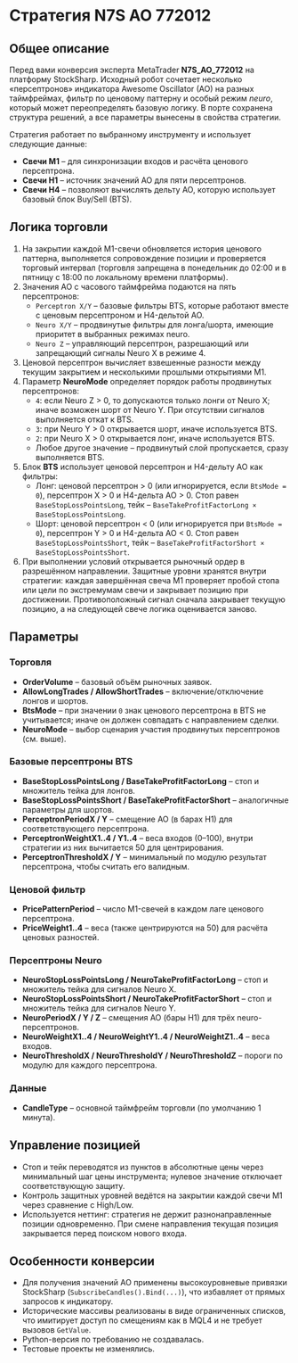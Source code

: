 # Стратегия N7S AO 772012

## Общее описание

Перед вами конверсия эксперта MetaTrader **N7S_AO_772012** на платформу StockSharp. Исходный робот сочетает несколько «персептронов» индикатора Awesome Oscillator (AO) на разных таймфреймах, фильтр по ценовому паттерну и особый режим *neuro*, который может переопределять базовую логику. В порте сохранена структура решений, а все параметры вынесены в свойства стратегии.

Стратегия работает по выбранному инструменту и использует следующие данные:

- **Свечи M1** – для синхронизации входов и расчёта ценового персептрона.
- **Свечи H1** – источник значений AO для пяти персептронов.
- **Свечи H4** – позволяют вычислять дельту AO, которую использует базовый блок Buy/Sell (BTS).

## Логика торговли

1. На закрытии каждой M1-свечи обновляется история ценового паттерна, выполняется сопровождение позиции и проверяется торговый интервал (торговля запрещена в понедельник до 02:00 и в пятницу с 18:00 по локальному времени платформы).
2. Значения AO с часового таймфрейма подаются на пять персептронов:
   - `Perceptron X/Y` – базовые фильтры BTS, которые работают вместе с ценовым персептроном и H4-дельтой AO.
   - `Neuro X/Y` – продвинутые фильтры для лонга/шорта, имеющие приоритет в выбранных режимах neuro.
   - `Neuro Z` – управляющий персептрон, разрешающий или запрещающий сигналы Neuro X в режиме 4.
3. Ценовой персептрон вычисляет взвешенные разности между текущим закрытием и несколькими прошлыми открытиями M1.
4. Параметр **NeuroMode** определяет порядок работы продвинутых персептронов:
   - `4`: если Neuro Z > 0, то допускаются только лонги от Neuro X; иначе возможен шорт от Neuro Y. При отсутствии сигналов выполняется откат к BTS.
   - `3`: при Neuro Y > 0 открывается шорт, иначе используется BTS.
   - `2`: при Neuro X > 0 открывается лонг, иначе используется BTS.
   - Любое другое значение – продвинутый слой пропускается, сразу выполняется BTS.
5. Блок **BTS** использует ценовой персептрон и H4-дельту AO как фильтры:
   - Лонг: ценовой персептрон > 0 (или игнорируется, если `BtsMode = 0`), персептрон X > 0 и H4-дельта AO > 0. Стоп равен `BaseStopLossPointsLong`, тейк – `BaseTakeProfitFactorLong × BaseStopLossPointsLong`.
   - Шорт: ценовой персептрон < 0 (или игнорируется при `BtsMode = 0`), персептрон Y > 0 и H4-дельта AO < 0. Стоп равен `BaseStopLossPointsShort`, тейк – `BaseTakeProfitFactorShort × BaseStopLossPointsShort`.
6. При выполнении условий открывается рыночный ордер в разрешённом направлении. Защитные уровни хранятся внутри стратегии: каждая завершённая свеча M1 проверяет пробой стопа или цели по экстремумам свечи и закрывает позицию при достижении. Противоположный сигнал сначала закрывает текущую позицию, а на следующей свече логика оценивается заново.

## Параметры

### Торговля
- **OrderVolume** – базовый объём рыночных заявок.
- **AllowLongTrades / AllowShortTrades** – включение/отключение лонгов и шортов.
- **BtsMode** – при значении `0` знак ценового персептрона в BTS не учитывается; иначе он должен совпадать с направлением сделки.
- **NeuroMode** – выбор сценария участия продвинутых персептронов (см. выше).

### Базовые персептроны BTS
- **BaseStopLossPointsLong / BaseTakeProfitFactorLong** – стоп и множитель тейка для лонгов.
- **BaseStopLossPointsShort / BaseTakeProfitFactorShort** – аналогичные параметры для шортов.
- **PerceptronPeriodX / Y** – смещение AO (в барах H1) для соответствующего персептрона.
- **PerceptronWeightX1..4 / Y1..4** – веса входов (0–100), внутри стратегии из них вычитается 50 для центрирования.
- **PerceptronThresholdX / Y** – минимальный по модулю результат персептрона, чтобы считать его валидным.

### Ценовой фильтр
- **PricePatternPeriod** – число M1-свечей в каждом лаге ценового персептрона.
- **PriceWeight1..4** – веса (также центрируются на 50) для расчёта ценовых разностей.

### Персептроны Neuro
- **NeuroStopLossPointsLong / NeuroTakeProfitFactorLong** – стоп и множитель тейка для сигналов Neuro X.
- **NeuroStopLossPointsShort / NeuroTakeProfitFactorShort** – стоп и множитель тейка для сигналов Neuro Y.
- **NeuroPeriodX / Y / Z** – смещения AO (бары H1) для трёх neuro-персептронов.
- **NeuroWeightX1..4 / NeuroWeightY1..4 / NeuroWeightZ1..4** – веса входов.
- **NeuroThresholdX / NeuroThresholdY / NeuroThresholdZ** – пороги по модулю для каждого персептрона.

### Данные
- **CandleType** – основной таймфрейм торговли (по умолчанию 1 минута).

## Управление позицией

- Стоп и тейк переводятся из пунктов в абсолютные цены через минимальный шаг цены инструмента; нулевое значение отключает соответствующую защиту.
- Контроль защитных уровней ведётся на закрытии каждой свечи M1 через сравнение с High/Low.
- Используется неттинг: стратегия не держит разнонаправленные позиции одновременно. При смене направления текущая позиция закрывается перед поиском нового входа.

## Особенности конверсии

- Для получения значений AO применены высокоуровневые привязки StockSharp (`SubscribeCandles().Bind(...)`), что избавляет от прямых запросов к индикатору.
- Исторические массивы реализованы в виде ограниченных списков, что имитирует доступ по смещениям как в MQL4 и не требует вызовов `GetValue`.
- Python-версия по требованию не создавалась.
- Тестовые проекты не изменялись.
